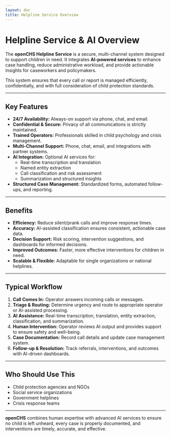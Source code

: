 ```yaml
---
layout: doc
title: Helpline Service Overview
---
```


# Helpline Service & AI Overview

The **openCHS Helpline Service** is a secure, multi-channel system designed to support children in need. It integrates **AI-powered services** to enhance case handling, reduce administrative workload, and provide actionable insights for caseworkers and policymakers.  

This system ensures that every call or report is managed efficiently, confidentially, and with full consideration of child protection standards.

---

## Key Features

- **24/7 Availability:** Always-on support via phone, chat, and email.  
- **Confidential & Secure:** Privacy of all communications is strictly maintained.  
- **Trained Operators:** Professionals skilled in child psychology and crisis management.  
- **Multi-Channel Support:** Phone, chat, email, and integrations with partner systems.  
- **AI Integration:** Optional AI services for:
  - Real-time transcription and translation  
  - Named entity extraction  
  - Call classification and risk assessment  
  - Summarization and structured insights  
- **Structured Case Management:** Standardized forms, automated follow-ups, and reporting.  

---

## Benefits

- **Efficiency:** Reduce silent/prank calls and improve response times.  
- **Accuracy:** AI-assisted classification ensures consistent, actionable case data.  
- **Decision Support:** Risk scoring, intervention suggestions, and dashboards for informed decisions.  
- **Improved Outcomes:** Faster, more effective interventions for children in need.  
- **Scalable & Flexible:** Adaptable for single organizations or national helplines.  

---

## Typical Workflow

1. **Call Comes In:** Operator answers incoming calls or messages.  
2. **Triage & Routing:** Determine urgency and route to appropriate operator or AI-assisted processing.  
3. **AI Assistance:** Real-time transcription, translation, entity extraction, classification, and summarization.  
4. **Human Intervention:** Operator reviews AI output and provides support to ensure safety and well-being.  
5. **Case Documentation:** Record call details and update case management system.  
6. **Follow-up & Resolution:** Track referrals, interventions, and outcomes with AI-driven dashboards.  

---

## Who Should Use This

- Child protection agencies and NGOs  
- Social service organizations  
- Government helplines  
- Crisis response teams  

---

**openCHS** combines human expertise with advanced AI services to ensure no child is left unheard, every case is properly documented, and interventions are timely, accurate, and effective.
